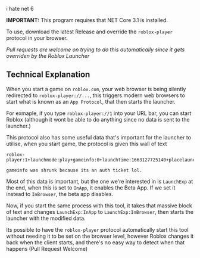 i hate net 6

**IMPORTANT:** This program requires that NET Core 3.1 is installed.

To use, download the latest Release and override the `roblox-player` protocol in your browser.

*Pull requests are welcome on trying to do this automatically since it gets overriden by the Roblox Launcher*

## Technical Explanation

When you start a game on `roblox.com`, your web browser is being silently redirected to `roblox-player://...`, this triggers modern web browsers to start what is known as an `App Protocol`, that then starts the launcher.

For exmaple, if you type `roblox-player://1` into your URL bar, you can start Roblox (although it wont be able to do anything since no data is sent to the launcher.)

This protocol also has some useful data that's important for the launcher to utilise, when you start game, the protocol is given this wall of text
```
roblox-player:1+launchmode:play+gameinfo:0+launchtime:1663127725140+placelauncherurl:https%3A%2F%2Fassetgame.roblox.com%2Fgame%2FPlaceLauncher.ashx%3Frequest%3DRequestGame%26browserTrackerId%3D130033680605%26placeId%3D6708206173%26isPlayTogetherGame%3Dfalse+browsertrackerid:130033680605+robloxLocale:en_us+gameLocale:en_us+channel:+LaunchExp:InApp

gameinfo was shrunk because its an auth ticket lol.
```

Most of this data is important, but the one we're interested in is `LaunchExp` at the end, when this is set to `InApp`, it enables the Beta App. If we set it instead to `InBrowser`, the beta app disables.

Now, if you start the same process with this tool, it takes that massive block of text and changes `LaunchExp:InApp` to `LaunchExp:InBrowser`, then starts the launcher with the modified data.

Its possible to have the `roblox-player` protocol automatically start this tool without needing it to be set on the browser level, however Roblox changes it back when the client starts, and there's no easy way to detect when that happens (Pull Request Welcome)
